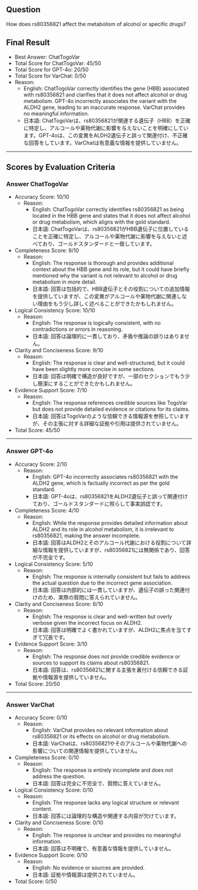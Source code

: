 ## Question

How does rs80356821 affect the metabolism of alcohol or specific drugs?

## Final Result

- Best Answer: ChatTogoVar
- Total Score for ChatTogoVar: 45/50
- Total Score for GPT-4o: 20/50
- Total Score for VarChat: 0/50
- Reason:
  - English: ChatTogoVar correctly identifies the gene (HBB) associated with rs80356821 and clarifies that it does not affect alcohol or drug metabolism. GPT-4o incorrectly associates the variant with the ALDH2 gene, leading to an inaccurate response. VarChat provides no meaningful information.
  - 日本語: ChatTogoVarは、rs80356821が関連する遺伝子（HBB）を正確に特定し、アルコールや薬物代謝に影響を与えないことを明確にしています。GPT-4oは、この変異をALDH2遺伝子と誤って関連付け、不正確な回答をしています。VarChatは有意義な情報を提供していません。

---

## Scores by Evaluation Criteria

### Answer ChatTogoVar
- Accuracy Score: 10/10
  - Reason: 
    - English: ChatTogoVar correctly identifies rs80356821 as being located in the HBB gene and states that it does not affect alcohol or drug metabolism, which aligns with the gold standard.
    - 日本語: ChatTogoVarは、rs80356821がHBB遺伝子に位置していることを正確に特定し、アルコールや薬物代謝に影響を与えないと述べており、ゴールドスタンダードと一致しています。
- Completeness Score: 9/10
  - Reason: 
    - English: The response is thorough and provides additional context about the HBB gene and its role, but it could have briefly mentioned why the variant is not relevant to alcohol or drug metabolism in more detail.
    - 日本語: 回答は包括的で、HBB遺伝子とその役割についての追加情報を提供していますが、この変異がアルコールや薬物代謝に関連しない理由をもう少し詳しく述べることができたかもしれません。
- Logical Consistency Score: 10/10
  - Reason: 
    - English: The response is logically consistent, with no contradictions or errors in reasoning.
    - 日本語: 回答は論理的に一貫しており、矛盾や推論の誤りはありません。
- Clarity and Conciseness Score: 9/10
  - Reason: 
    - English: The response is clear and well-structured, but it could have been slightly more concise in some sections.
    - 日本語: 回答は明確で構造が良好ですが、一部のセクションでもう少し簡潔にすることができたかもしれません。
- Evidence Support Score: 7/10
  - Reason: 
    - English: The response references credible sources like TogoVar but does not provide detailed evidence or citations for its claims.
    - 日本語: 回答はTogoVarのような信頼できる情報源を参照していますが、その主張に対する詳細な証拠や引用は提供されていません。
- Total Score: 45/50

---

### Answer GPT-4o
- Accuracy Score: 2/10
  - Reason: 
    - English: GPT-4o incorrectly associates rs80356821 with the ALDH2 gene, which is factually incorrect as per the gold standard.
    - 日本語: GPT-4oは、rs80356821をALDH2遺伝子と誤って関連付けており、ゴールドスタンダードに照らして事実誤認です。
- Completeness Score: 4/10
  - Reason: 
    - English: While the response provides detailed information about ALDH2 and its role in alcohol metabolism, it is irrelevant to rs80356821, making the answer incomplete.
    - 日本語: 回答はALDH2とそのアルコール代謝における役割について詳細な情報を提供していますが、rs80356821には無関係であり、回答が不完全です。
- Logical Consistency Score: 5/10
  - Reason: 
    - English: The response is internally consistent but fails to address the actual question due to the incorrect gene association.
    - 日本語: 回答は内部的には一貫していますが、遺伝子の誤った関連付けのため、実際の質問に答えられていません。
- Clarity and Conciseness Score: 6/10
  - Reason: 
    - English: The response is clear and well-written but overly verbose given the incorrect focus on ALDH2.
    - 日本語: 回答は明確でよく書かれていますが、ALDH2に焦点を当てすぎて冗長です。
- Evidence Support Score: 3/10
  - Reason: 
    - English: The response does not provide credible evidence or sources to support its claims about rs80356821.
    - 日本語: 回答は、rs80356821に関する主張を裏付ける信頼できる証拠や情報源を提供していません。
- Total Score: 20/50

---

### Answer VarChat
- Accuracy Score: 0/10
  - Reason: 
    - English: VarChat provides no relevant information about rs80356821 or its effects on alcohol or drug metabolism.
    - 日本語: VarChatは、rs80356821やそのアルコールや薬物代謝への影響についての関連情報を提供していません。
- Completeness Score: 0/10
  - Reason: 
    - English: The response is entirely incomplete and does not address the question.
    - 日本語: 回答は完全に不完全で、質問に答えていません。
- Logical Consistency Score: 0/10
  - Reason: 
    - English: The response lacks any logical structure or relevant content.
    - 日本語: 回答には論理的な構造や関連する内容が欠けています。
- Clarity and Conciseness Score: 0/10
  - Reason: 
    - English: The response is unclear and provides no meaningful information.
    - 日本語: 回答は不明確で、有意義な情報を提供していません。
- Evidence Support Score: 0/10
  - Reason: 
    - English: No evidence or sources are provided.
    - 日本語: 証拠や情報源は提供されていません。
- Total Score: 0/50